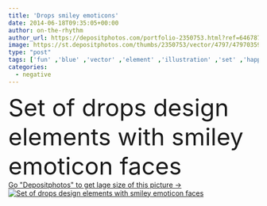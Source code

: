 ```yaml
---
title: 'Drops smiley emoticons'
date: 2014-06-18T09:35:05+00:00
author: on-the-rhythm
author_url: https://depositphotos.com/portfolio-2350753.html?ref=64678756
image: https://st.depositphotos.com/thumbs/2350753/vector/4797/47970359/api_thumb_450.jpg?forcejpeg=true
type: "post"
tags: ['fun' ,'blue' ,'vector' ,'element' ,'illustration' ,'set' ,'happy' ,'sign' ,'cheerful' ,'dew' ,'drops' ,'environment' ,'liquid' ,'water' ,'cute' ,'smile' ,'cartoon' ,'eyes' ,'character' ,'symbol' ,'emotion' ,'aqua' ,'icon' ,'tear' ,'emotions' ,'droplet' ,'dreaming' ,'eco' ,'ecological' ,'collection' ,'negative' ,'angry' ,'evil' ,'glossy' ,'tongue' ,'depression' ,'positive' ,'laugh' ,'sadness' ,'faces' ,'sad' ,'smiley' ,'emblem' ,'dead' ,'cry' ,'confused' ,'raindrop' ,'disappointed' ,'emoticon' ,'smiley face' ]
categories: 
  - negative
---
```

<div aling="center">
            <font size="60"> Set of drops design elements with smiley emoticon faces</font>   
</div>
<div>
    <a href='https://st.depositphotos.com/thumbs/2350753/vector/4797/47970359/api_thumb_450.jpg?forcejpeg=true?ref=64678756' target=_blank > Go "Depositphotos" to get lage size of this picture ->
        <img href='https://st.depositphotos.com/thumbs/2350753/vector/4797/47970359/api_thumb_450.jpg?forcejpeg=true?ref=64678756' src='https://st.depositphotos.com/2350753/4797/v/950/depositphotos_47970359-stock-illustration-drops-smiley-emoticons.jpg?forcejpeg=true' alt='Set of drops design elements with smiley emoticon faces' >
    </a>
</div>
